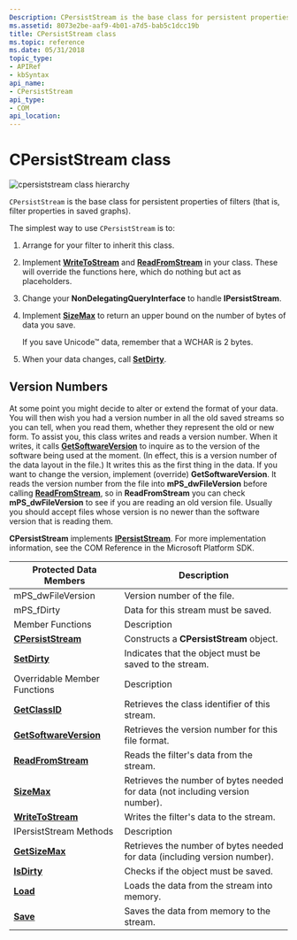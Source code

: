 ```yaml
---
Description: CPersistStream is the base class for persistent properties of filters (that is, filter properties in saved graphs).
ms.assetid: 8073e2be-aaf9-4b01-a7d5-bab5c1dcc19b
title: CPersistStream class
ms.topic: reference
ms.date: 05/31/2018
topic_type: 
- APIRef
- kbSyntax
api_name: 
- CPersistStream
api_type: 
- COM
api_location: 
---
```


# CPersistStream class

![cpersiststream class hierarchy](images/pstrm01.png)

`CPersistStream` is the base class for persistent properties of filters (that is, filter properties in saved graphs).

The simplest way to use `CPersistStream` is to:

1.  Arrange for your filter to inherit this class.
2.  Implement [**WriteToStream**](cpersiststream-writetostream.md) and [**ReadFromStream**](cpersiststream-readfromstream.md) in your class. These will override the functions here, which do nothing but act as placeholders.
3.  Change your **NonDelegatingQueryInterface** to handle **IPersistStream**.
4.  Implement [**SizeMax**](cpersiststream-sizemax.md) to return an upper bound on the number of bytes of data you save.

    If you save Unicode™ data, remember that a WCHAR is 2 bytes.

5.  When your data changes, call [**SetDirty**](cpersiststream-setdirty.md).

## Version Numbers

At some point you might decide to alter or extend the format of your data. You will then wish you had a version number in all the old saved streams so you can tell, when you read them, whether they represent the old or new form. To assist you, this class writes and reads a version number. When it writes, it calls [**GetSoftwareVersion**](cpersiststream-getsoftwareversion.md) to inquire as to the version of the software being used at the moment. (In effect, this is a version number of the data layout in the file.) It writes this as the first thing in the data. If you want to change the version, implement (override) **GetSoftwareVersion**. It reads the version number from the file into **mPS\_dwFileVersion** before calling [**ReadFromStream**](cpersiststream-readfromstream.md), so in **ReadFromStream** you can check **mPS\_dwFileVersion** to see if you are reading an old version file. Usually you should accept files whose version is no newer than the software version that is reading them.

**CPersistStream** implements [**IPersistStream**](/windows/desktop/api/objidl/nn-objidl-ipersiststream). For more implementation information, see the COM Reference in the Microsoft Platform SDK.



| Protected Data Members                                          | Description                                                                   |
|-----------------------------------------------------------------|-------------------------------------------------------------------------------|
| mPS\_dwFileVersion                                              | Version number of the file.                                                   |
| mPS\_fDirty                                                     | Data for this stream must be saved.                                           |
| Member Functions                                                | Description                                                                   |
| [**CPersistStream**](cpersiststream-cpersiststream.md)         | Constructs a **CPersistStream** object.                                       |
| [**SetDirty**](cpersiststream-setdirty.md)                     | Indicates that the object must be saved to the stream.                        |
| Overridable Member Functions                                    | Description                                                                   |
| [**GetClassID**](cpersiststream-getclassid.md)                 | Retrieves the class identifier of this stream.                                |
| [**GetSoftwareVersion**](cpersiststream-getsoftwareversion.md) | Retrieves the version number for this file format.                            |
| [**ReadFromStream**](cpersiststream-readfromstream.md)         | Reads the filter's data from the stream.                                      |
| [**SizeMax**](cpersiststream-sizemax.md)                       | Retrieves the number of bytes needed for data (not including version number). |
| [**WriteToStream**](cpersiststream-writetostream.md)           | Writes the filter's data to the stream.                                       |
| IPersistStream Methods                                          | Description                                                                   |
| [**GetSizeMax**](cpersiststream-getsizemax.md)                 | Retrieves the number of bytes needed for data (including version number).     |
| [**IsDirty**](cpersiststream-isdirty.md)                       | Checks if the object must be saved.                                           |
| [**Load**](cpersiststream-load.md)                             | Loads the data from the stream into memory.                                   |
| [**Save**](cpersiststream-save.md)                             | Saves the data from memory to the stream.                                     |



 

 

 